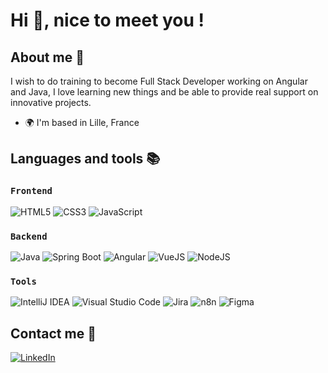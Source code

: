 # Hi 👋, nice to meet you !
## About me 💬

I wish to do training to become Full Stack Developer working on Angular and Java, I love learning new things and be able to provide real support on innovative projects.

*   🌍 I'm based in Lille, France

## Languages and tools 📚

### `Frontend`

![HTML5](https://img.shields.io/badge/html5-%23E34F26.svg?style=for-the-badge&logo=html5&logoColor=white)
![CSS3](https://img.shields.io/badge/css3-%231572B6.svg?style=for-the-badge&logo=css&logoColor=white)
![JavaScript](https://img.shields.io/badge/javascript-%23323330.svg?style=for-the-badge&logo=javascript&logoColor=%23F7DF1E)

### `Backend`

![Java](https://img.shields.io/badge/java-%23ED8B00.svg?style=for-the-badge&logo=openjdk&logoColor=white)
![Spring Boot](https://img.shields.io/badge/Spring_boot-%6DB240.svg?style=for-the-badge&logo=Springboot&logoColor=white)
![Angular](https://img.shields.io/badge/-Angular-E10098?style=for-the-badge&logo=angular&logoColor=white)
![VueJS](https://img.shields.io/badge/-vue.js-41B880?style=for-the-badge&logo=vue.js&logoColor=white)
![NodeJS](https://img.shields.io/badge/node.js-6DA55F?style=for-the-badge&logo=node.js&logoColor=white)

### `Tools`

![IntelliJ IDEA](https://img.shields.io/badge/IntelliJ_IDEA-000000.svg?style=for-the-badge&logo=intellij-idea&logoColor=white)
![Visual Studio Code](https://img.shields.io/badge/Visual%20Studio%20Code-0078d7.svg?style=for-the-badge&logo=Visualstudio&logoColor=white)
![Jira](https://img.shields.io/badge/jira-%2A7EFD.svg?style=for-the-badge&logo=jira&logoColor=white)
![n8n](https://img.shields.io/badge/n8n-%230A0FFF.svg?style=for-the-badge&logo=n8n&logoColor=white)
![Figma](https://img.shields.io/badge/figma-%23F24E1E.svg?style=for-the-badge&logo=figma&logoColor=white)

## Contact me 🔗

[![LinkedIn](https://img.shields.io/badge/linkedin-%230077B5.svg?style=for-the-badge&logo=LinkedIn&logoColor=white)](https://www.linkedin.com/in/camillelucidarme/)
